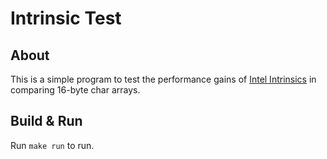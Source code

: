 # Intrinsic Test

## About
This is a simple program to test the performance gains of [Intel Intrinsics](https://www.intel.com/content/www/us/en/docs/intrinsics-guide/index.html) in comparing 16-byte char arrays.

## Build & Run
Run `make run` to run.
